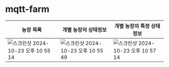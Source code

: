 # mqtt-farm

| 농장 목록                                                                                                                                   | 개별 농장의 상태정보                                                                                                                        | 개별 농장의 특정 상태정보                                                                                                                   |
| ------------------------------------------------------------------------------------------------------------------------------------------- | ------------------------------------------------------------------------------------------------------------------------------------------- | ------------------------------------------------------------------------------------------------------------------------------------------- |
| <img alt="스크린샷 2024-10-23 오후 10 55 14" src="https://github.com/user-attachments/assets/84c5b637-af32-4afc-800b-7a8bc4b56281"> | <img alt="스크린샷 2024-10-23 오후 10 55 49" src="https://github.com/user-attachments/assets/afe91a4b-2642-4ab5-9b53-54c7285450ec"> | <img alt="스크린샷 2024-10-23 오후 10 57 14" src="https://github.com/user-attachments/assets/2d221d96-f77f-4c0f-863d-3c584b8643af"> |
